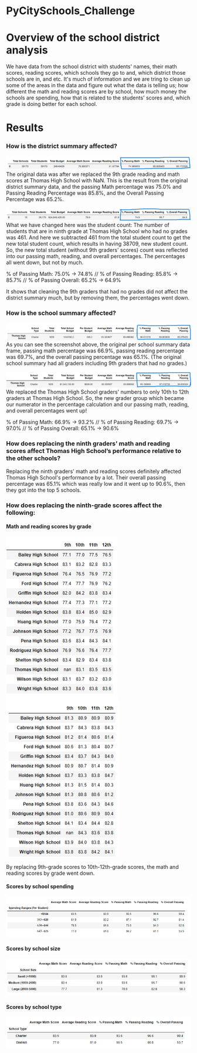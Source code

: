 # PyCitySchools_Challenge

# Overview of the school district analysis
We have data from the school district with students' names, their math scores, reading scores, which schools they go to and, which district those schools are in, and etc. 
It's much of information and we are tring to clean up some of the areas in the data and figure out what the data is telling us; 
how different the math and reading scores are by school, how much money the schools are spending, how that is related to the students' scores and, 
which grade is doing better for each school. 

# Results

### How is the district summary affected?

![district_summary_original](./Resources/district_summary_df_original.png)
The original data was after we replaced the 9th grade reading and math scores at Thomas High School with NaN.
This is the result from the original district summary data, and the passing Math percentage was 75.0% and Passing Reading Percentage was 85.8%, 
and the Overall Passing Percentage was 65.2%. 

![district_summary_df_changed](./Resources/district_summary_df_changed.png)
What we have changed here was the student count: The number of students that are in ninth grade at Thomas High School who had no grades was 461. And here we subtracted 
461 from the total student count to get the new total student count, which results in having 38709, new student count. 
So, the new total student (without 9th graders' scores) count was reflected into our passing math, reading, and overall percentages. 
The percentages all went down, but not by much.

% of Passing Math: 75.0% -> 74.8%  //
% of Passing Reading: 85.8% -> 85.7%  //
% of Passing Overall: 65.2% -> 64.9%

It shows that cleaning the 9th graders that had no grades did not affect the district summary much, but by removing them, the percentages went down.

### How is the school summary affected?

![per_school_summary_df_original](./Resources/per_school_summary_df_original.png)
As you can see the screenshot above, the original per school summary data frame, passing math percentage was 66.9%, passing reading percentage was 69.7%, and
the overall passing percentage was 65.1%. (The original school summary had all graders including 9th graders that had no grades.)

![per_school_summary_df_changed](./Resources/per_school_summary_df_changed.png)
We replaced the Thomas High School graders' numbers to only 10th to 12th graders at Thomas High School. 
So, the new grader group which became our numerator in the percentage calculation and our passing math, reading, and overall percentages went up! 

% of Passing Math: 66.9% -> 93.2%  //
% of Passing Reading: 69.7% -> 97.0%  //
% of Passing Overall: 65.1% -> 90.6%

### How does replacing the ninth graders’ math and reading scores affect Thomas High School’s performance relative to the other schools?
Replacing the ninth graders' math and reading scores definitely affected Thomas High School's performance by a lot.
Their overall passing percentage was 65.1% which was really low and it went up to 90.6%, then they got into the top 5 schools. 

### How does replacing the ninth-grade scores affect the following:

#### Math and reading scores by grade
![math_scores_by_grade](./Resources/math_scores_by_grade.png)
![reading_scores_by_grade](./Resources/reading_scores_by_grade.png)

By replacing 9th-grade scores to 10th-12th-grade scores, the math and reading scores by grade went down. 

#### Scores by school spending
![scores_by_school_spending](./Resources/scores_by_school_spending.png)

#### Scores by school size
![scores_by_school_size](./Resources/scores_by_school_size.png)

#### Scores by school type
![scores_by_school_type](./Resources/scores_by_school_type.png)
